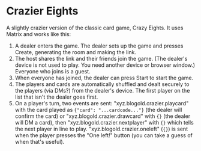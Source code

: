 # Crazier Eights
A slightly crazier version of the classic card game, Crazy Eights. It uses Matrix and works like this:
1. A dealer enters the game. The dealer sets up the game and presses Create, generating the room and making the link.
2. The host shares the link and their friends join the game. (The dealer's device is not used to play. You need another device or browser window.) Everyone who joins is a guest.
3. When everyone has joined, the dealer can press Start to start the game.
4. The players and cards are automatically shuffled and dealt securely to the players (via DMs?) from the dealer's device. The first player on the list that isn't the dealer goes first.
5. On a player's turn, two events are sent: "xyz.blogold.crazier.playcard" with the card played as `{"card": "...cardcode..."}` (the dealer will confirm the card) or "xyz.blogold.crazier.drawcard" with `{}` (the dealer will DM a card), then "xyz.blogold.crazier.nextplayer" with `{}` which tells the next player in line to play. "xyz.blogold.crazier.oneleft" (`{}`) is sent when the player presses the "One left!" button (you can take a guess of when that's useful).